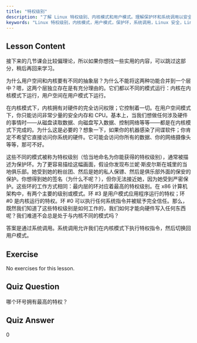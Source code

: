 ```yaml
---
title: "特权级别"
description: "了解 Linux 特权级别、内核模式和用户模式。理解保护环和系统调用以安全访问硬件。开始你的 Linux 之旅！"
keywords: "Linux 特权级别，内核模式，用户模式，保护环，系统调用，Linux 安全，Linux 初学者，Linux 教程"
---
```


## Lesson Content

接下来的几节课会比较偏理论，所以如果你想找一些实用的内容，可以跳过这部分，稍后再回来学习。

为什么用户空间和内核要有不同的抽象层？为什么不能将这两种功能合并到一个层中？嗯，这两个层独立存在是有充分理由的。它们都以不同的模式运行：内核在内核模式下运行，用户空间在用户模式下运行。

在内核模式下，内核拥有对硬件的完全访问权限；它控制着一切。在用户空间模式下，你只能访问非常少量的安全内存和 CPU。基本上，当我们想做任何涉及硬件的事情时——从磁盘读取数据、向磁盘写入数据、控制网络等等——都是在内核模式下完成的。为什么这是必要的？想象一下，如果你的机器感染了间谍软件；你肯定不希望它直接访问你系统的硬件。它可能会访问你所有的数据、你的网络摄像头等等，那可不好。

这些不同的模式被称为特权级别（恰当地命名为你能获得的特权级别），通常被描述为保护环。为了更容易描绘这幅画面，假设你发现布兰妮·斯皮尔斯在城里的当地俱乐部。她受到她的粉丝团、然后是她的私人保镖、然后是俱乐部外面的保安的保护。你想得到她的签名（为什么不呢？），但你无法接近她，因为她受到严密保护。这些环的工作方式相同：最内层的环对应着最高的特权级别。在 x86 计算机架构中，有两个主要的级别或模式。环 #3 是用户模式应用程序运行的特权；环 #0 是内核运行的特权。环 #0 可以执行任何系统指令并被赋予完全信任。那么，既然我们知道了这些特权级别是如何工作的，我们如何才能向硬件写入任何东西呢？我们难道不会总是处于与内核不同的模式吗？

答案是通过系统调用。系统调用允许我们在内核模式下执行特权指令，然后切换回用户模式。

## Exercise

No exercises for this lesson.

## Quiz Question

哪个环号拥有最高的特权？

## Quiz Answer

0
